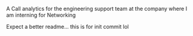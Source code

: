 A Call analytics for the engineering support team at the company where I am interning for Networking

Expect a better readme... this is for init commit lol
